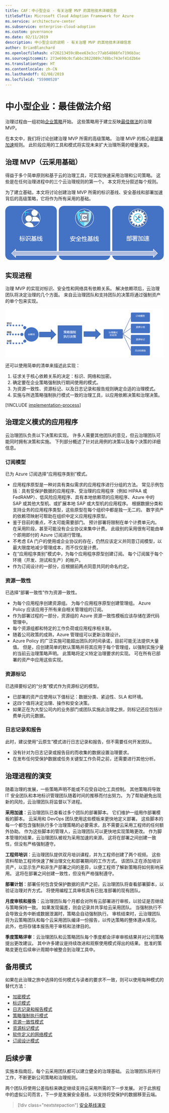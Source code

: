 ```yaml
---
title: CAF：中小型企业 - 有关治理 MVP 的其他技术详细信息
titleSuffix: Microsoft Cloud Adoption Framework for Azure
ms.service: architecture-center
ms.subservice: enterprise-cloud-adoption
ms.custom: governance
ms.date: 02/11/2019
description: 中小型企业的说明 - 有关治理 MVP 的其他技术详细信息
author: BrianBlanchard
ms.openlocfilehash: e726213459c8bee63e3cc77ab54868fe7196b3ac
ms.sourcegitcommit: 273e690c0cfabbc3822089c7d8bc743ef41d2b6e
ms.translationtype: HT
ms.contentlocale: zh-CN
ms.lasthandoff: 02/08/2019
ms.locfileid: "55900520"
---
```

# <a name="small-to-medium-enterprise-best-practice-explained"></a>中小型企业：最佳做法介绍

治理过程由一组初始[企业策略](./initial-corporate-policy.md)开始。 这些策略用于建立反映[最佳做法](./overview.md)的治理 MVP。

在本文中，我们将讨论创建治理 MVP 所需的高级策略。 治理 MVP 的核心是[部署加速](../../deployment-acceleration/overview.md)规则。 此阶段应用的工具和模式将实现未来扩大治理所需的增量演变。

## <a name="governance-mvp-cloud-adoption-foundation"></a>治理 MVP（云采用基础）

得益于多个简单原则和基于云的治理工具，可实现快速采用治理和公司策略。 这些是在任何治理进程中的三个云治理规则的第一个。 本文将充分叙述每个规则。

为了建立基础，本文将讨论创建治理 MVP 所需的标识基线、安全基线和部署加速背后的高级策略，它将作为所有采用的基础。

![增量治理 MVP 的示例](../../../_images/governance/governance-mvp.png)

## <a name="implementation-process"></a>实现进程

治理 MVP 的实现对标识、安全性和网络具有依赖关系。 解决依赖项后，云治理团队将决定治理的几个方面。 来自云治理团队和支持团队的决策将通过强制资产的单个包来实现。

![增量治理 MVP 的示例](../../../_images/governance/governance-mvp-implementation-flow.png)

还可以使用简单的清单来描述此实现：

1. 征求关于核心依赖关系的决定：标识、网络和加密。
2. 确定要在企业策略强制执行期间使用的模式。
3. 为资源一致性、资源标记、以及日志记录和报告规则确定合适的治理模式。
4. 实施与所选策略强制执行模式一致的治理工具，以应用依赖决策和治理决策。

[!INCLUDE [implementation-process](../../../../../includes/cloud-adoption/governance/implementation-process.md)]

## <a name="application-of-governance-defined-patterns"></a>治理定义模式的应用程序

云治理团队负责以下决策和实现。 许多人需要其他团队的意见，但云治理团队可能同时拥有决策和实施。 下列部分概述了针对此用例的决策以及每个决策的详细信息。

### <a name="subscription-model"></a>订阅模型

已为 Azure 订阅选择“应用程序类别”模式。

- 应用程序原型是一种对具有类似需求的应用程序进行分组的方法。 常见示例包括：具有受保护数据的应用程序、受治理的应用程序（例如 HIPAA 或 FedRAMP）、低风险应用程序、具有本地依赖项的应用程序、Azure 中的 SAP 或其他大型机、或扩展本地 SAP 或大型机的应用程序。 根据数据分类和支持业务的应用程序类型，这些原型在每个组织中都是独一无二的。 数字资产的依赖项映射可帮助在组织中定义应用程序原型。
- 鉴于目前的重点，不太可能需要部门。 预计部署将限制在单个计费单元内。 在采用阶段，甚至可能没有企业协议来集中计费。 此级别的采用很有可能由单个即用即付的 Azure 订阅进行管理。
- 不考虑 EA 门户的使用或企业协议的存在，仍然应该定义并同意订阅模型，以最大限度地减少管理成本，而不仅仅是计费。
- 在“应用程序类别”模式中，为每个应用程序原型创建订阅。 每个订阅属于每个环境（开发、测试和生产）的帐户。
- 作为订阅设计的一部分，应根据前两点同意共同的命名约定。

### <a name="resource-consistency"></a>资源一致性

已选择“部署一致性”作为资源一致性。

- 为每个应用程序创建资源组。 为每个应用程序原型创建管理组。 Azure Policy 应该应用于所有来自相关管理组的订阅。
- 作为部署过程的一部分，资源组的 Azure 资源一致性模板应该存储在源代码管理中。
- 每个资源组都和特定的工作负荷或应用程序相关联。
- 随着公司政策的成熟，Azure 管理组可以更新治理设计。
- Azure Policy 的广泛实施可能超出团队的时间承诺，目前可能无法提供大量值。 但是，应创建简单的默认策略并将其应用于每个管理组，以强制实施少量的当前云治理策略声明。 此策略将定义特定治理要求的实现。 可在所有已部署的资产中应用这些实现。

### <a name="resource-tagging"></a>资源标记

已选择要标记的“分类”模式作为资源标记的模型。

- 已部署的资产应使用以下值标记：数据分类、紧迫性、SLA 和环境。
- 这四个值将决定治理、操作和安全决策。
- 如果正在为大型公司内的业务部门或团队实施此治理之旅，则标记还应包括计费单元的元数据。

### <a name="logging-and-reporting"></a>日志记录和报告

此时，建议使用“云原生”模式进行日志记录和报告，但不需要任何开发团队。

- 没有针对为日志记录或报告目的而收集的数据设置治理要求。
- 在发布任何受保护数据或任务关键型工作负荷之前，还需要进行其他分析。

## <a name="evolution-of-governance-processes"></a>治理进程的演变

随着治理的发展，一些策略声明不能或不应受自动化工具控制。 其他策略将导致 IT 安全团队和本地标识管理团队随着时间的推移而付出努力。 为了帮助避免出现新的风险，云治理团队将监督以下进程。

**采用加速**：云治理团队已查看过多个团队的部署脚本。 它们维护一组用作部署模板的脚本。 云采用和 DevOps 团队使用这些模板来更快地定义部署。 这些脚本的每一个都包含强制执行多个治理策略的必要需求，且不需要云采用工程师的任何额外协助。 作为这些脚本的管理人，云治理团队可以更快地实现策略更改。 作为脚本管理的结果，云治理团队被视为采用加速的来源。 这将在部署之间创建一致性，但没有严格强制遵守。

**工程师培训**：云治理团队提供双月培训课程，并为工程师创建了两个视频。 这些资料帮助工程师快速了解治理文化和部署期间的工作方式。 该团队正在添加培训资产，以显示生产和非生产部署之间的差异，以便工程师了解新策略将如何影响采用。 这将在部署之间创建一致性，但没有严格强制遵守。

**部署计划**：部署任何包含受保护数据的资产之前，云治理团队将查看部署脚本，以验证治理对齐方式。 将使用编程工具审核具有已批准部署的现有团队。

**月度审核和报告**：云治理团队每个月都会对所有云部署进行审核，以验证是否继续与策略保持一致。 如果发现偏差，则会记录并共享给云采用团队。 当强制执行不会导致业务中断或数据泄漏时，策略会自动强制执行。 审核结束时，云治理团队将为云策略团队和每个云采用团队编译一份报告，以传达策略的整体遵从情况。 此外，也将存储本报告用于审核和法律目的。

**季度策略评审**：云治理团队和云策略团队每个季度都会评审审核结果并对公司策略提出更改建议。 其中许多建议是持续改进和观察使用模式得出的结果。 批准的策略变更在后续审计周期中被整合到治理工具中。

## <a name="alternative-patterns"></a>备用模式

如果在此治理之旅中选择的任何模式与读者的要求不一致，则可以使用每种模式的替代方法：

- [加密模式](../../../decision-guides/encryption/overview.md)
- [标识模式](../../../decision-guides/identity/overview.md)
- [日志记录和报告模式](../../../decision-guides/log-and-report/overview.md)
- [策略强制执行模式](../../../decision-guides/policy-enforcement/overview.md)
- [资源一致性模式](../../../decision-guides/resource-consistency/overview.md)
- [资源标记模式](../../../decision-guides/resource-tagging/overview.md)
- [软件定义的网络模式](../../../decision-guides/software-defined-network/overview.md)
- [订阅设计模式](../../../decision-guides/subscriptions/overview.md)

## <a name="next-steps"></a>后续步骤

实施本指南后，每个云采用团队都可以建立健全的治理基础。 云治理团队将并行工作，不断更新公司策略和治理规则。

两个团队将使用公差指标来确定继续支持云采用所需的下一步发展。 对于此旅程中的虚拟公司而言，下一步是发展安全基线，以支持将受保护的数据移至云端。

> [!div class="nextstepaction"]
> [安全基线演变](./security-baseline-evolution.md)